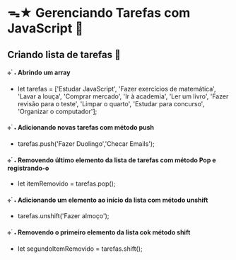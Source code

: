 # ᯓ★ Gerenciando Tarefas com JavaScript 💫

## Criando lista de tarefas 📝

#### ⊹ ࣪ ˖ Abrindo um array
* let tarefas = ['Estudar JavaScript', 'Fazer exercícios de matemática', 'Lavar a louça', 'Comprar mercado', 'Ir à academia', 'Ler um livro', 'Fazer revisão para o teste', 'Limpar o quarto', 'Estudar para concurso', 'Organizar o computador'];

#### ⊹ ࣪ ˖ Adicionando novas tarefas com método push
* tarefas.push('Fazer Duolingo','Checar Emails');

#### ⊹ ࣪ ˖ Removendo último elemento da lista de tarefas com método Pop e registrando-o
* let itemRemovido = tarefas.pop();

#### ⊹ ࣪ ˖ Adicionando um elemento ao início da lista com método unshift
* tarefas.unshift('Fazer almoço');

#### ⊹ ࣪ ˖ Removendo o primeiro elemento da lista cok método shift
* let segundoItemRemovido = tarefas.shift();